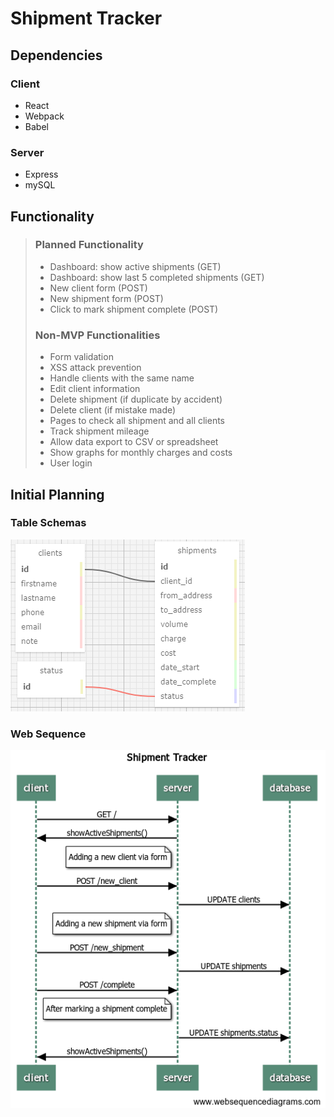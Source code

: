 # Shipment Tracker

## Dependencies

### Client

* React
* Webpack
* Babel

### Server

* Express
* mySQL

## Functionality

> ### Planned Functionality
>
> * Dashboard: show active shipments (GET)
> * Dashboard: show last 5 completed shipments (GET)
> * New client form (POST)
> * New shipment form (POST)
> * Click to mark shipment complete (POST)
>
> ### Non-MVP Functionalities
>
> * Form validation
> * XSS attack prevention
> * Handle clients with the same name
> * Edit client information
> * Delete shipment (if duplicate by accident)
> * Delete client (if mistake made)
> * Pages to check all shipment and all clients
> * Track shipment mileage
> * Allow data export to CSV or spreadsheet
> * Show graphs for monthly charges and costs
> * User login

## Initial Planning

### Table Schemas

![schema plan](schema_vis.png)

### Web Sequence

![websequence](websequence.png)
